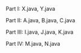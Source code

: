 Part I:
X.java, Y.java

Part II:
A.java, B.java, C.java

Part III:
I.java, J.java, K.java

Part IV: 
M.java, N.java